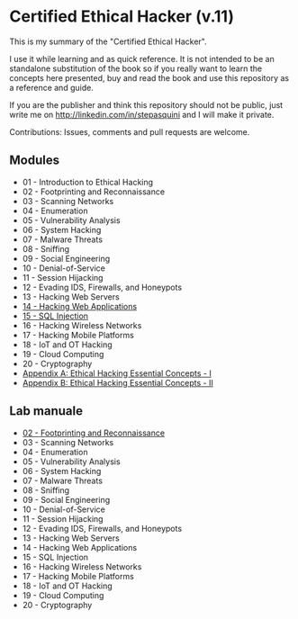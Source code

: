 # Certified Ethical Hacker (v.11)

This is my summary of the "Certified Ethical Hacker".

I use it while learning and as quick reference. It is not intended to be an standalone substitution of the book so if you really want to learn the concepts here presented, buy and read the book and use this repository as a reference and guide.

If you are the publisher and think this repository should not be public, just write me on http://linkedin.com/in/stepasquini and I will make it private.

Contributions: Issues, comments and pull requests are welcome.

## Modules

- 01 - Introduction to Ethical Hacking
- 02 - Footprinting and Reconnaissance
- 03 - Scanning Networks
- 04 - Enumeration
- 05 - Vulnerability Analysis
- 06 - System Hacking
- 07 - Malware Threats
- 08 - Sniffing
- 09 - Social Engineering
- 10 - Denial-of-Service
- 11 - Session Hijacking
- 12 - Evading IDS, Firewalls, and Honeypots
- 13 - Hacking Web Servers
- [14 - Hacking Web Applications](hacking_web_applications.md)
- [15 - SQL Injection](sql_injection.md)
- 16 - Hacking Wireless Networks
- 17 - Hacking Mobile Platforms
- 18 - IoT and OT Hacking
- 19 - Cloud Computing
- 20 - Cryptography
- [Appendix A: Ethical Hacking Essential Concepts - I](appendix_a.md)
- [Appendix B: Ethical Hacking Essential Concepts - II](appendix_b.md)

## Lab manuale

- [02 - Footprinting and Reconnaissance](lab_02_footprinting_reconnaissance.md)
- 03 - Scanning Networks
- 04 - Enumeration
- 05 - Vulnerability Analysis
- 06 - System Hacking
- 07 - Malware Threats
- 08 - Sniffing
- 09 - Social Engineering
- 10 - Denial-of-Service
- 11 - Session Hijacking
- 12 - Evading IDS, Firewalls, and Honeypots
- 13 - Hacking Web Servers
- 14 - Hacking Web Applications
- 15 - SQL Injection
- 16 - Hacking Wireless Networks
- 17 - Hacking Mobile Platforms
- 18 - IoT and OT Hacking
- 19 - Cloud Computing
- 20 - Cryptography
